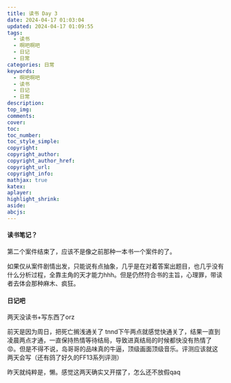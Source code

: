 ```yaml
---
title: 读书 Day 3
date: 2024-04-17 01:03:04
updated: 2024-04-17 01:09:55
tags:
  - 读书
  - 啊吧啊吧
  - 日记
  - 日常
categories: 日常
keywords:
  - 啊吧啊吧
  - 读书
  - 日记
  - 日常
description: 
top_img:
comments:
cover:
toc:
toc_number:
toc_style_simple:
copyright:
copyright_author:
copyright_author_href:
copyright_url:
copyright_info:
mathjax: true
katex:
aplayer:
highlight_shrink:
aside:
abcjs:
---
```


#### 读书笔记？

第二个案件结束了，应该不是像之前那种一本书一个案件的了。

如果仅从案件剧情出发，只能说有点抽象，几乎是在对着答案出题目，也几乎没有什么分析过程，全靠主角的天才能力hhh。但是仍然符合书的主旨，心理罪，带读者去体会那种麻木、疯狂。

#### 日记吧

两天没读书+写东西了orz

前天是因为周日，把死亡搁浅通关了 tnnd下午两点就感觉快通关了，结果一直到凌晨两点才通，一直保持热情等待结局，导致进真结局的时候都快没有热情了😡。但是不得不说，岛哥哥的品味真的牛逼，顶级画面顶级音乐。评测应该就这两天会写（还有鸽了好久的FF13系列评测）

昨天就纯粹是，懒。感觉这两天确实又开摆了，怎么还不放假qaq
